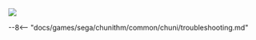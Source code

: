 <img class="header-logo" src="/img/sega/chunithm/air/logo.webp">

--8<-- "docs/games/sega/chunithm/common/chuni/troubleshooting.md"
